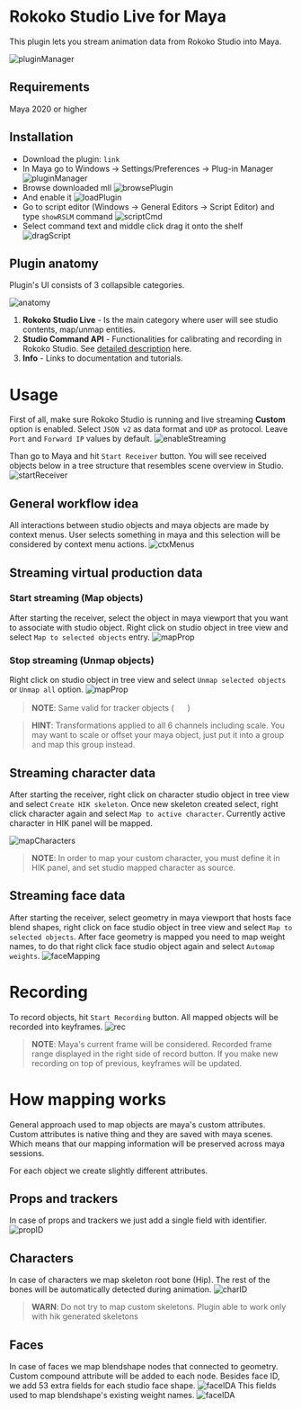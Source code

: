 # Rokoko Studio Live for Maya

This plugin lets you stream animation data from Rokoko Studio into Maya.

![pluginManager](images/pluginView.png)

## Requirements

Maya 2020 or higher

## Installation

* Download the plugin: `link`
* In Maya go to Windows -> Settings/Preferences -> Plug-in Manager
    ![pluginManager](images/openPluginManager.png)
* Browse downloaded mll
    ![browsePlugin](images/browsePlugin.png)
* And enable it
    ![loadPlugin](images/loadPlugin.png)
* Go to script editor (Windows -> General Editors -> Script Editor)
and type `showRSLM` command
    ![scriptCmd](images/scriptCmd.png)
* Select command text and middle click drag it onto the shelf
    ![dragScript](images/dragScript.png)

## Plugin anatomy

Plugin's UI consists of 3 collapsible categories.

![anatomy](images/anatomy.png)

1. **Rokoko Studio Live** - Is the main category where user will see studio contents, map/unmap entities.
2. **Studio Command API** - Functionalities for calibrating and recording in Rokoko Studio. See [detailed description](https://rokokoelectronics.github.io/studio-command-api-docs/) here.
3. **Info** - Links to documentation and tutorials.

# Usage

First of all, make sure Rokoko Studio is running and live streaming **Custom** option is enabled.
Select `JSON v2` as data format and `UDP` as protocol. Leave `Port` and `Forward IP` values by default.
![enableStreaming](images/customStreaming.png)

Than go to Maya and hit `Start Receiver` button.
You will see received objects below in a tree structure that resembles scene overview in Studio.
![startReceiver](images/startReceiver.png)

## General workflow idea
All interactions between studio objects and maya objects are made by context menus. User selects
something in maya and this selection will be considered by context menu actions.
![ctxMenus](images/ctxMenus.gif)

## Streaming virtual production data

### Start streaming (Map objects)

After starting the receiver, select the object in maya viewport that
you want to associate with studio object. Right click on studio object in tree view
and select `Map to selected objects` entry.
![mapProp](images/mapProp.gif)

### Stop streaming (Unmap objects)
Right click on studio object in tree view and
select `Unmap selected objects` or `Unmap all` option.
![mapProp](images/unmapProp.gif)

> **NOTE**: Same valid for tracker objects ( <img src="resources/icon-vp-32.png" height="16"> )

> **HINT**: Transformations applied to all 6 channels including scale. You may want to scale or offset your maya object, just put it into a group and map this group
instead.

## Streaming character data

After starting the receiver, right click on character studio object in tree view
and select `Create HIK skeleton`. Once new skeleton created select, right click character again
and select `Map to active character`. Currently active character in HIK panel will be mapped.

![mapCharacters](images/mapCharacters.gif)

> **NOTE**: In order to map your custom character, you must define it in HIK panel,
and set studio mapped character as source.

## Streaming face data

After starting the receiver, select geometry in maya viewport that hosts face blend shapes, right click on face studio object in tree view
and select `Map to selected objects`. After face geometry is mapped you need to map weight names, to do
that right click face studio object again and select `Automap weights`.
![faceMapping](images/faceMapping.gif)

# Recording
To record objects, hit `Start Recording` button. All mapped objects will be recorded into keyframes.
![rec](images/recording.gif)

> **NOTE**: Maya's current frame will be considered. Recorded frame range displayed in the right side of record button.
> If you make new recording on top of previous, keyframes will be updated.

# How mapping works

General approach used to map objects are maya's custom attributes. Custom attributes
is native thing and they are saved with maya scenes. Which means that our mapping information
will be preserved across maya sessions.

For each object we create slightly different attributes.

## Props and trackers

In case of props and trackers we just add a single field with identifier.
![propID](images/propID.png)

## Characters
In case of characters we map skeleton root bone (Hip). The rest of the bones will
be automatically detected during animation.
![charID](images/charID.png)
> **WARN**: Do not try to map custom skeletons. Plugin able to work only with hik generated skeletons

## Faces
In case of faces we map blendshape nodes that connected to geometry. Custom compound attribute
will be added to each node. Besides face ID, we add 53 extra fields for each studio face shape.
![faceIDA](images/faceIDA.png)
This fields used to map blendshape's existing weight names.
![faceIDA](images/faceIDB.png)
